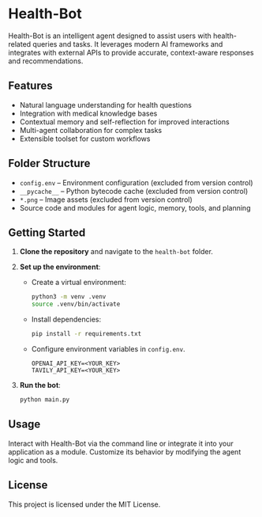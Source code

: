 # Health-Bot

Health-Bot is an intelligent agent designed to assist users with health-related queries and tasks. It leverages modern AI frameworks and integrates with external APIs to provide accurate, context-aware responses and recommendations.

## Features

- Natural language understanding for health questions
- Integration with medical knowledge bases
- Contextual memory and self-reflection for improved interactions
- Multi-agent collaboration for complex tasks
- Extensible toolset for custom workflows

## Folder Structure

- `config.env` – Environment configuration (excluded from version control)
- `__pycache__` – Python bytecode cache (excluded from version control)
- `*.png` – Image assets (excluded from version control)
- Source code and modules for agent logic, memory, tools, and planning

## Getting Started

1. **Clone the repository** and navigate to the `health-bot` folder.
2. **Set up the environment**:
   - Create a virtual environment:  
     ```sh
     python3 -m venv .venv
     source .venv/bin/activate
     ```
   - Install dependencies:  
     ```sh
     pip install -r requirements.txt
     ```
   - Configure environment variables in `config.env`.
     ```
     OPENAI_API_KEY=<YOUR_KEY>
     TAVILY_API_KEY=<YOUR_KEY>
     ```

3. **Run the bot**:
   ```sh
   python main.py
   ```

## Usage

Interact with Health-Bot via the command line or integrate it into your application as a module. Customize its behavior by modifying the agent logic and tools.

## License

This project is licensed under the MIT License.
